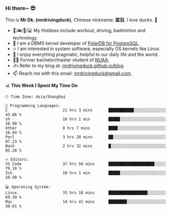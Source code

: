 ### Hi there~ 😎

This is **Mr Dk. (mrdrivingduck)**, Chinese nickname: **棠羽**. I love ducks. 🦆

- 💪/🚘/🏸/💻 My Hobbies include workout, driving, badminton and technology.
- 🍊 I am a DBMS kernel developer of [PolarDB for PostgreSQL](https://github.com/ApsaraDB/PolarDB-for-PostgreSQL).
- 🔥 I am interested in system software, especially OS kernels like *Linux*.
- 🔧 I enjoy everything pragmatic, helpful to our daily life and the world.
- 👨‍🎓 Former bachelor/master student of [NUAA](https://en.wikipedia.org/wiki/Nanjing_University_of_Aeronautics_and_Astronautics).
- ✍ Refer to my blog at: [mrdrivingduck.github.io/blog](https://mrdrivingduck.github.io/blog/).
- 📫 Reach me with this email: [mrdrivingduck@gmail.com](mailto:mrdrivingduck@gmail.com).

<!--START_SECTION:waka-->
📊 **This Week I Spent My Time On** 

```text
🕑︎ Time Zone: Asia/Shanghai

💬 Programming Languages: 
C                        21 hrs 3 mins       ███████████░░░░░░░░░░░░░░   43.86 % 
sh                       10 hrs 1 min        █████░░░░░░░░░░░░░░░░░░░░   20.90 % 
Other                    8 hrs 7 mins        ████░░░░░░░░░░░░░░░░░░░░░   16.94 % 
Perl                     3 hrs 28 mins       ██░░░░░░░░░░░░░░░░░░░░░░░   07.23 % 
Bash                     2 hrs 32 mins       █░░░░░░░░░░░░░░░░░░░░░░░░   05.28 % 

🔥 Editors: 
VS Code                  37 hrs 58 mins      ████████████████████░░░░░   79.10 % 
Zsh                      10 hrs 1 min        █████░░░░░░░░░░░░░░░░░░░░   20.90 % 

💻 Operating System: 
Linux                    33 hrs 18 mins      █████████████████░░░░░░░░   69.39 % 
Mac                      14 hrs 41 mins      ████████░░░░░░░░░░░░░░░░░   30.61 % 
```


<!--END_SECTION:waka-->

<!-- ![Mr Dk.'s GitHub Stats](https://github-readme-stats.vercel.app/api?username=mrdrivingduck&count_private&show_icons=true&theme=buefy) -->

<!-- ![Most Used Languages](https://github-readme-stats.vercel.app/api/top-langs/?username=mrdrivingduck&exclude_repo=mips32-CPU,snort-tcp-socket&theme=buefy&layout=compact&langs_count=10) -->


<!--
**mrdrivingduck/mrdrivingduck** is a ✨ _special_ ✨ repository because its `README.md` (this file) appears on your GitHub profile.

Here are some ideas to get you started:

- 🔭 I’m currently working on ...
- 🌱 I’m currently learning ...
- 👯 I’m looking to collaborate on ...
- 🤔 I’m looking for help with ...
- 💬 Ask me about ...
- 📫 How to reach me: ...
- 😄 Pronouns: ...
- ⚡ Fun fact: ...
-->

